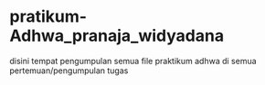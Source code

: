 # pratikum-Adhwa_pranaja_widyadana

disini tempat pengumpulan semua file praktikum adhwa di semua pertemuan/pengumpulan tugas
